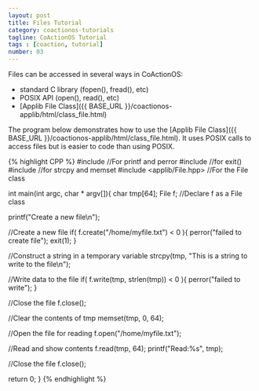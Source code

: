 ```yaml
---
layout: post
title: Files Tutorial
category: coactionos-tutorials
tagline: CoActionOS Tutorial
tags : [coaction, tutorial]
number: 03
---
```


Files can be accessed in several ways in CoActionOS:
* standard C library (fopen(), fread(), etc)
* POSIX API (open(), read(), etc)
* [Applib File Class]({{ BASE_URL }}/coactionos-applib/html/class_file.html)

The program below demonstrates how to use the [Applib File Class]({{ BASE_URL }}/coactionos-applib/html/class_file.html).  It uses POSIX calls to access files but is easier to code than using POSIX.

{% highlight CPP %}
#include <cstdio> //For printf and perror
#include <cstdlib> //for exit()
#include <cstring> //for strcpy and memset
#include <applib/File.hpp> //For the File class
 
int main(int argc, char * argv[]){
  char tmp[64];
  File f; //Declare f as a File class
 
  printf("Create a new file\n");
 
  //Create a new file
  if( f.create("/home/myfile.txt") < 0 ){
    perror("failed to create file");
    exit(1);
  }
 
  //Construct a string in a temporary variable
  strcpy(tmp, "This is a string to write to the file\n");
 
  //Write data to the file
  if( f.write(tmp, strlen(tmp)) < 0 ){
    perror("failed to write");
  }
 
  //Close the file
  f.close();
 
  //Clear the contents of tmp
  memset(tmp, 0, 64);
 
  //Open the file for reading
  f.open("/home/myfile.txt");
 
  //Read and show contents
  f.read(tmp, 64);
  printf("Read:%s", tmp);
 
  //Close the file
  f.close();
 
  return 0;
}
{% endhighlight %}